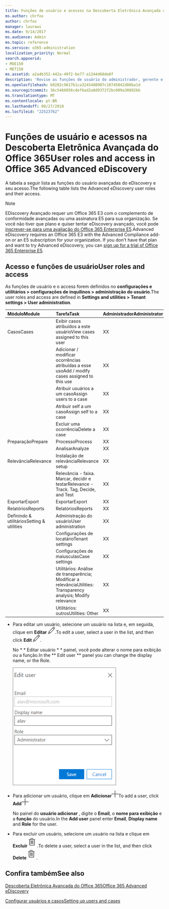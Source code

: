 ```yaml
---
title: Funções de usuário e acessos na Descoberta Eletrônica Avançada do Office 365
ms.author: chrfox
author: chrfox
manager: laurawi
ms.date: 9/14/2017
ms.audience: Admin
ms.topic: reference
ms.service: o365-administration
localization_priority: Normal
search.appverid:
- MOE150
- MET150
ms.assetid: a2a4b352-442a-49f2-be77-a1244d68de8f
description: 'Revise as funções de usuário do administrador, gerente e revisor e seu acesso a módulos e tarefas no eDiscovery avançadas do Office 365. '
ms.openlocfilehash: b9282c9617b1ca3245480907c10745042d88ba1d
ms.sourcegitcommit: 36c5466056cdef6ad2a8d9372f2bc009a30892bb
ms.translationtype: MT
ms.contentlocale: pt-BR
ms.lasthandoff: 08/27/2018
ms.locfileid: "22523762"
---
```

# <a name="user-roles-and-access-in-office-365-advanced-ediscovery"></a><span data-ttu-id="35bd7-103">Funções de usuário e acessos na Descoberta Eletrônica Avançada do Office 365</span><span class="sxs-lookup"><span data-stu-id="35bd7-103">User roles and access in Office 365 Advanced eDiscovery</span></span>

<span data-ttu-id="35bd7-104">A tabela a seguir lista as funções do usuário avançadas do eDiscovery e seu acesso.</span><span class="sxs-lookup"><span data-stu-id="35bd7-104">The following table lists the Advanced eDiscovery user roles and their access.</span></span>
  
> [!NOTE]
> <span data-ttu-id="35bd7-p101">EDiscovery Avançado requer um Office 365 E3 com o complemento de conformidade avançadas ou uma assinatura E5 para sua organização. Se você não tiver que plano e quiser tentar eDiscovery avançado, você pode [inscrever-se para uma avaliação do Office 365 Enterprise E5](https://go.microsoft.com/fwlink/p/?LinkID=698279).</span><span class="sxs-lookup"><span data-stu-id="35bd7-p101">Advanced eDiscovery requires an Office 365 E3 with the Advanced Compliance add-on or an E5 subscription for your organization. If you don't have that plan and want to try Advanced eDiscovery, you can [sign up for a trial of Office 365 Enterprise E5](https://go.microsoft.com/fwlink/p/?LinkID=698279).</span></span> 
  
## <a name="user-roles-and-access"></a><span data-ttu-id="35bd7-107">Acesso e funções de usuário</span><span class="sxs-lookup"><span data-stu-id="35bd7-107">User roles and access</span></span>

<span data-ttu-id="35bd7-108">As funções de usuário e o access forem definidos no **configurações e utilitários \> configurações de inquilinos \> administração do usuário**.</span><span class="sxs-lookup"><span data-stu-id="35bd7-108">The user roles and access are defined in **Settings and utilities \> Tenant settings \> User administration**.</span></span>
  
|<span data-ttu-id="35bd7-109">**Módulo**</span><span class="sxs-lookup"><span data-stu-id="35bd7-109">**Module**</span></span>|<span data-ttu-id="35bd7-110">**Tarefa**</span><span class="sxs-lookup"><span data-stu-id="35bd7-110">**Task**</span></span>|<span data-ttu-id="35bd7-111">**Administrador**</span><span class="sxs-lookup"><span data-stu-id="35bd7-111">**Administrator**</span></span>|<span data-ttu-id="35bd7-112">**Manager**</span><span class="sxs-lookup"><span data-stu-id="35bd7-112">**Manager**</span></span>|<span data-ttu-id="35bd7-113">**Revisor**</span><span class="sxs-lookup"><span data-stu-id="35bd7-113">**Reviewer**</span></span>|
|:-----|:-----|:-----|:-----|:-----|
|<span data-ttu-id="35bd7-114">Casos</span><span class="sxs-lookup"><span data-stu-id="35bd7-114">Cases</span></span>  <br/> | <span data-ttu-id="35bd7-115">Exibir casos atribuídos a este usuário</span><span class="sxs-lookup"><span data-stu-id="35bd7-115">View cases assigned to this user</span></span>  <br/> |<span data-ttu-id="35bd7-116">X</span><span class="sxs-lookup"><span data-stu-id="35bd7-116">X</span></span>  <br/> |<span data-ttu-id="35bd7-117">X</span><span class="sxs-lookup"><span data-stu-id="35bd7-117">X</span></span>  <br/> |<span data-ttu-id="35bd7-118">X</span><span class="sxs-lookup"><span data-stu-id="35bd7-118">X</span></span>  <br/> |
|| <span data-ttu-id="35bd7-119">Adicionar / modificar ocorrências atribuídas a esse uso</span><span class="sxs-lookup"><span data-stu-id="35bd7-119">Add / modify cases assigned to this use</span></span>  <br/> |<span data-ttu-id="35bd7-120">X</span><span class="sxs-lookup"><span data-stu-id="35bd7-120">X</span></span>  <br/> |<span data-ttu-id="35bd7-121">X</span><span class="sxs-lookup"><span data-stu-id="35bd7-121">X</span></span>  <br/> ||
|| <span data-ttu-id="35bd7-122">Atribuir usuários a um caso</span><span class="sxs-lookup"><span data-stu-id="35bd7-122">Assign users to a case</span></span>  <br/> |<span data-ttu-id="35bd7-123">X</span><span class="sxs-lookup"><span data-stu-id="35bd7-123">X</span></span>  <br/> |<span data-ttu-id="35bd7-124">X</span><span class="sxs-lookup"><span data-stu-id="35bd7-124">X</span></span>  <br/> ||
|| <span data-ttu-id="35bd7-125">Atribuir self a um caso</span><span class="sxs-lookup"><span data-stu-id="35bd7-125">Assign self to a case</span></span>  <br/> |<span data-ttu-id="35bd7-126">X</span><span class="sxs-lookup"><span data-stu-id="35bd7-126">X</span></span>  <br/> |||
||<span data-ttu-id="35bd7-127">Excluir uma ocorrência</span><span class="sxs-lookup"><span data-stu-id="35bd7-127">Delete a case</span></span>  <br/> |<span data-ttu-id="35bd7-128">X</span><span class="sxs-lookup"><span data-stu-id="35bd7-128">X</span></span>  <br/> |||
|<span data-ttu-id="35bd7-129">Preparação</span><span class="sxs-lookup"><span data-stu-id="35bd7-129">Prepare</span></span>  <br/> |<span data-ttu-id="35bd7-130">Processo</span><span class="sxs-lookup"><span data-stu-id="35bd7-130">Process</span></span>  <br/> |<span data-ttu-id="35bd7-131">X</span><span class="sxs-lookup"><span data-stu-id="35bd7-131">X</span></span>  <br/> |<span data-ttu-id="35bd7-132">X</span><span class="sxs-lookup"><span data-stu-id="35bd7-132">X</span></span>  <br/> ||
||<span data-ttu-id="35bd7-133">Analisar</span><span class="sxs-lookup"><span data-stu-id="35bd7-133">Analyze</span></span>  <br/> |<span data-ttu-id="35bd7-134">X</span><span class="sxs-lookup"><span data-stu-id="35bd7-134">X</span></span>  <br/> |<span data-ttu-id="35bd7-135">X</span><span class="sxs-lookup"><span data-stu-id="35bd7-135">X</span></span>  <br/> ||
|<span data-ttu-id="35bd7-136">Relevância</span><span class="sxs-lookup"><span data-stu-id="35bd7-136">Relevance</span></span>  <br/> |<span data-ttu-id="35bd7-137">Instalação de relevância</span><span class="sxs-lookup"><span data-stu-id="35bd7-137">Relevance setup</span></span>  <br/> |<span data-ttu-id="35bd7-138">X</span><span class="sxs-lookup"><span data-stu-id="35bd7-138">X</span></span>  <br/> |<span data-ttu-id="35bd7-139">X</span><span class="sxs-lookup"><span data-stu-id="35bd7-139">X</span></span>  <br/> ||
||<span data-ttu-id="35bd7-140">Relevância - faixa. Marcar, decidir e testar</span><span class="sxs-lookup"><span data-stu-id="35bd7-140">Relevance - Track. Tag, Decide, and Test</span></span>  <br/> |<span data-ttu-id="35bd7-141">X</span><span class="sxs-lookup"><span data-stu-id="35bd7-141">X</span></span>  <br/> |<span data-ttu-id="35bd7-142">X</span><span class="sxs-lookup"><span data-stu-id="35bd7-142">X</span></span>  <br/> |<span data-ttu-id="35bd7-143">X</span><span class="sxs-lookup"><span data-stu-id="35bd7-143">X</span></span>  <br/> |
|<span data-ttu-id="35bd7-144">Exportar</span><span class="sxs-lookup"><span data-stu-id="35bd7-144">Export</span></span>  <br/> |<span data-ttu-id="35bd7-145">Exportar</span><span class="sxs-lookup"><span data-stu-id="35bd7-145">Export</span></span>  <br/> |<span data-ttu-id="35bd7-146">X</span><span class="sxs-lookup"><span data-stu-id="35bd7-146">X</span></span>  <br/> |<span data-ttu-id="35bd7-147">X</span><span class="sxs-lookup"><span data-stu-id="35bd7-147">X</span></span>  <br/> ||
|<span data-ttu-id="35bd7-148">Relatórios</span><span class="sxs-lookup"><span data-stu-id="35bd7-148">Reports</span></span>  <br/> |<span data-ttu-id="35bd7-149">Relatórios</span><span class="sxs-lookup"><span data-stu-id="35bd7-149">Reports</span></span>  <br/> |<span data-ttu-id="35bd7-150">X</span><span class="sxs-lookup"><span data-stu-id="35bd7-150">X</span></span>  <br/> |<span data-ttu-id="35bd7-151">X</span><span class="sxs-lookup"><span data-stu-id="35bd7-151">X</span></span>  <br/> ||
|<span data-ttu-id="35bd7-152">Definindo &amp; utilitários</span><span class="sxs-lookup"><span data-stu-id="35bd7-152">Setting &amp; utilities</span></span>  <br/> |<span data-ttu-id="35bd7-153">Administração do usuário</span><span class="sxs-lookup"><span data-stu-id="35bd7-153">User administration</span></span>  <br/> |<span data-ttu-id="35bd7-154">X</span><span class="sxs-lookup"><span data-stu-id="35bd7-154">X</span></span>  <br/> |||
||<span data-ttu-id="35bd7-155">Configurações de locatário</span><span class="sxs-lookup"><span data-stu-id="35bd7-155">Tenant settings</span></span>  <br/> |<span data-ttu-id="35bd7-156">X</span><span class="sxs-lookup"><span data-stu-id="35bd7-156">X</span></span>  <br/> |||
||<span data-ttu-id="35bd7-157">Configurações de maiusculas</span><span class="sxs-lookup"><span data-stu-id="35bd7-157">Case settings</span></span>  <br/> |<span data-ttu-id="35bd7-158">X</span><span class="sxs-lookup"><span data-stu-id="35bd7-158">X</span></span>  <br/> |<span data-ttu-id="35bd7-159">X</span><span class="sxs-lookup"><span data-stu-id="35bd7-159">X</span></span>  <br/> ||
||<span data-ttu-id="35bd7-160">Utilitários: Análise de transparência; Modificar a relevância</span><span class="sxs-lookup"><span data-stu-id="35bd7-160">Utilities: Transparency analysis; Modify relevance</span></span>  <br/> |<span data-ttu-id="35bd7-161">X</span><span class="sxs-lookup"><span data-stu-id="35bd7-161">X</span></span>  <br/> |<span data-ttu-id="35bd7-162">X</span><span class="sxs-lookup"><span data-stu-id="35bd7-162">X</span></span>  <br/> |<span data-ttu-id="35bd7-163">X</span><span class="sxs-lookup"><span data-stu-id="35bd7-163">X</span></span>  <br/> |
||<span data-ttu-id="35bd7-164">Utilitários: outros</span><span class="sxs-lookup"><span data-stu-id="35bd7-164">Utilities: Other</span></span>  <br/> |<span data-ttu-id="35bd7-165">X</span><span class="sxs-lookup"><span data-stu-id="35bd7-165">X</span></span>  <br/> |<span data-ttu-id="35bd7-166">X</span><span class="sxs-lookup"><span data-stu-id="35bd7-166">X</span></span>  <br/> ||
   
- <span data-ttu-id="35bd7-167">Para editar um usuário, selecione um usuário na lista e, em seguida, clique em **Editar** ![ícone Editar](media/3d613660-7602-4df2-bdb9-14e9ca2f9cf2.png).</span><span class="sxs-lookup"><span data-stu-id="35bd7-167">To edit a user, select a user in the list, and then click **Edit** ![Edit icon](media/3d613660-7602-4df2-bdb9-14e9ca2f9cf2.png).</span></span>
    
    <span data-ttu-id="35bd7-168">No * * Editar usuário * * painel, você pode alterar o nome para exibição ou a função.</span><span class="sxs-lookup"><span data-stu-id="35bd7-168">In the ** Edit user ** panel you can change the display name, or the Role.</span></span> 
    
    ![Captura de Screnn do painel do usuário editar na administração do usuário](media/a939f86b-9c88-4543-a560-6d33a9af90f9.png)
  
- <span data-ttu-id="35bd7-170">Para adicionar um usuário, clique em **Adicionar**![Adicionar ícone](media/c2dd8b3a-5a22-412c-a7fa-143f5b2b5612.png)</span><span class="sxs-lookup"><span data-stu-id="35bd7-170">To add a user, click **Add**![add icon](media/c2dd8b3a-5a22-412c-a7fa-143f5b2b5612.png)</span></span>
  
    <span data-ttu-id="35bd7-171">No painel do **usuário adicionar** , digite o **Email**, o **nome para exibição** e a **função** do usuário.</span><span class="sxs-lookup"><span data-stu-id="35bd7-171">In the **Add user** panel enter **Email**, **Display name** and **Role** for the user.</span></span> 
    
- <span data-ttu-id="35bd7-172">Para excluir um usuário, selecione um usuário na lista e clique em **Excluir**![ícone Excluir](media/87565fbb-5147-4f22-9ed7-1c18ce664392.png).</span><span class="sxs-lookup"><span data-stu-id="35bd7-172">To delete a user, select a user in the list, and then click **Delete**![Delete icon](media/87565fbb-5147-4f22-9ed7-1c18ce664392.png).</span></span>
    
## <a name="see-also"></a><span data-ttu-id="35bd7-173">Confira também</span><span class="sxs-lookup"><span data-stu-id="35bd7-173">See also</span></span>

[<span data-ttu-id="35bd7-174">Descoberta Eletrônica Avançada do Office 365</span><span class="sxs-lookup"><span data-stu-id="35bd7-174">Office 365 Advanced eDiscovery</span></span>](office-365-advanced-ediscovery.md)
  
[<span data-ttu-id="35bd7-175">Configurar usuários e casos</span><span class="sxs-lookup"><span data-stu-id="35bd7-175">Setting up users and cases</span></span>](set-up-users-and-cases-in-advanced-ediscovery.md)

